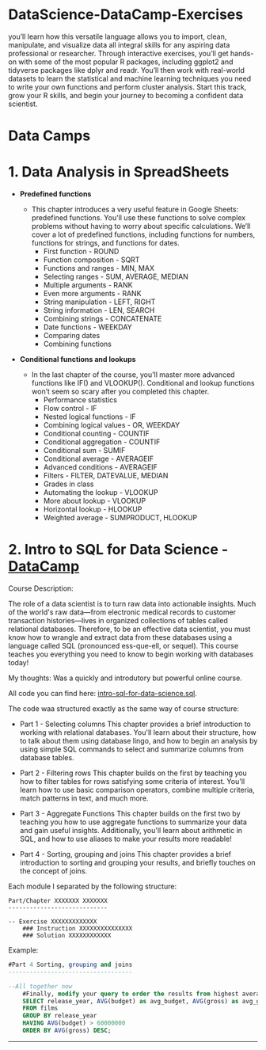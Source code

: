 # DataScience-DataCamp-Exercises
you’ll learn how this versatile language allows you to import, clean, manipulate, and visualize data
all integral skills for any aspiring data professional or researcher. Through interactive exercises, you’ll get hands-on with some of the most popular R packages, including ggplot2 and tidyverse packages like dplyr and readr. You’ll then work with real-world datasets to learn the statistical and machine learning techniques you need to write your own functions and perform cluster analysis. Start this track, grow your R skills, and begin your journey to becoming a confident data scientist.

# Data Camps


# 1. Data Analysis in SpreadSheets
* **Predefined functions**
    * This chapter introduces a very useful feature in Google Sheets: predefined functions. You'll use these functions to solve complex problems without having to worry about specific calculations. We’ll cover a lot of predefined functions, including functions for numbers, functions for strings, and functions for dates.
        * First function - ROUND
        * Function composition - SQRT
        * Functions and ranges - MIN, MAX
        * Selecting ranges - SUM, AVERAGE, MEDIAN
        * Multiple arguments - RANK
        * Even more arguments - RANK
        * String manipulation - LEFT, RIGHT
        * String information - LEN, SEARCH
        * Combining strings - CONCATENATE
        * Date functions - WEEKDAY
        * Comparing dates
        * Combining functions

* **Conditional functions and lookups**
    * In the last chapter of the course, you'll master more advanced functions like IF() and VLOOKUP(). Conditional and lookup functions won’t seem so scary after you completed this chapter.
        * Performance statistics
        * Flow control - IF
        * Nested logical functions - IF
        * Combining logical values - OR, WEEKDAY
        * Conditional counting - COUNTIF
        * Conditional aggregation - COUNTIF
        * Conditional sum - SUMIF
        * Conditional average - AVERAGEIF
        * Advanced conditions - AVERAGEIF
        * Filters - FILTER, DATEVALUE, MEDIAN
        * Grades in class
        * Automating the lookup - VLOOKUP
        * More about lookup - VLOOKUP
        * Horizontal lookup - HLOOKUP
        * Weighted average - SUMPRODUCT, HLOOKUP


# 2. Intro to SQL for Data Science - [DataCamp](https://www.datacamp.com/courses/intro-to-sql-for-data-science)

Course Description:

The role of a data scientist is to turn raw data into actionable insights. Much of the world's raw data—from electronic medical records to customer transaction histories—lives in organized collections of tables called relational databases. Therefore, to be an effective data scientist, you must know how to wrangle and extract data from these databases using a language called SQL (pronounced ess-que-ell, or sequel). This course teaches you everything you need to know to begin working with databases today!

My thoughts:
Was a quickly and introdutory but powerful online course.

All code you can find here: [intro-sql-for-data-science.sql](https://github.com/Ashleshk/DataScience-DataCamp-Exercises/tree/main/SQL).

The code waa structured exactly as the same way of course structure:

* Part 1 - Selecting columns
This chapter provides a brief introduction to working with relational databases. You'll learn about their structure, how to talk about them using database lingo, and how to begin an analysis by using simple SQL commands to select and summarize columns from database tables.

* Part 2 - Filtering rows
This chapter builds on the first by teaching you how to filter tables for rows satisfying some criteria of interest. You'll learn how to use basic comparison operators, combine multiple criteria, match patterns in text, and much more.

* Part 3 - Aggregate Functions
This chapter builds on the first two by teaching you how to use aggregate functions to summarize your data and gain useful insights. Additionally, you'll learn about arithmetic in SQL, and how to use aliases to make your results more readable!

* Part 4 - Sorting, grouping and joins
This chapter provides a brief introduction to sorting and grouping your results, and briefly touches on the concept of joins.

Each module I separated by the following structure:

```
Part/Chapter XXXXXXX XXXXXXX
----------------------------

-- Exercise XXXXXXXXXXXXX
	### Instruction XXXXXXXXXXXXXXX
	### Solution XXXXXXXXXXXX
```

Example:
```sql
#Part 4 Sorting, grouping and joins
-----------------------------------

--All together now
	#Finally, modify your query to order the results from highest average gross earnings to lowest.
	SELECT release_year, AVG(budget) as avg_budget, AVG(gross) as avg_gross
	FROM films
	GROUP BY release_year
	HAVING AVG(budget) > 60000000
	ORDER BY AVG(gross) DESC;
```

---